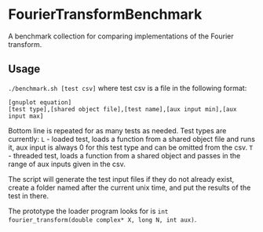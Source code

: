 # FourierTransformBenchmark
A benchmark collection for comparing implementations of the Fourier transform.

## Usage
`./benchmark.sh [test csv]` where test csv is a file in the following format:
```[smallest input power],[largest input power],[timeout in seconds]
[gnuplot equation]
[test type],[shared object file],[test name],[aux input min],[aux input max]
```
Bottom line is repeated for as many tests as needed.
Test types are currently:
`L` - loaded test, loads a function from a shared object file and runs it, aux input is always 0 for this test type and can be omitted from the csv.
`T` - threaded test, loads a function from a shared object and passes in the range of aux inputs given in the csv.

The script will generate the test input files if they do not already exist, create a folder named after the current unix time, and put the results of the test in there.

The prototype the loader program looks for is `int fourier_transform(double complex* X, long N, int aux)`.
